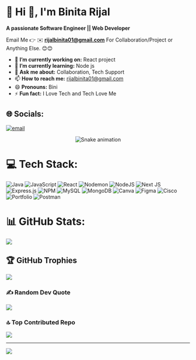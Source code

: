 # 💫 Hi 👋, I'm Binita Rijal
**A passionate Software Engineer || Web Developer**

Email Me 👉 ✉️ **rijalbinita01@gmail.com** For Collaboration/Project or Anything Else. 😊😊

- 🔭 **I’m currently working on:** React project
- 🌱 **I’m currently learning:** Node js
- 💬 **Ask me about:** Collaboration, Tech Support
- 📫 **How to reach me:** rijalbinita01@gmail.com
- 😄 **Pronouns:** Bini
- ⚡ **Fun fact:** I Love Tech and Tech Love Me

## 🌐 Socials:
 [![email](https://img.shields.io/badge/Email-D14836?logo=gmail&logoColor=white)](mailto:rijalbinita01@gmail.com) 

<!-- Snake Game Repo View -->

<div align="center">
  <img src="https://profile-readme-generator.com/assets/snake.svg" alt="Snake animation" />
</div>

# 💻 Tech Stack:
![Java](https://img.shields.io/badge/java-%23ED8B00.svg?style=for-the-badge&logo=openjdk&logoColor=white) ![JavaScript](https://img.shields.io/badge/javascript-%23323330.svg?style=for-the-badge&logo=javascript&logoColor=%23F7DF1E) ![React](https://img.shields.io/badge/react-%2320232a.svg?style=for-the-badge&logo=react&logoColor=%2361DAFB) ![Nodemon](https://img.shields.io/badge/NODEMON-%23323330.svg?style=for-the-badge&logo=nodemon&logoColor=%BBDEAD) ![NodeJS](https://img.shields.io/badge/node.js-6DA55F?style=for-the-badge&logo=node.js&logoColor=white) ![Next JS](https://img.shields.io/badge/Next-black?style=for-the-badge&logo=next.js&logoColor=white) ![Express.js](https://img.shields.io/badge/express.js-%23404d59.svg?style=for-the-badge&logo=express&logoColor=%2361DAFB) ![NPM](https://img.shields.io/badge/NPM-%23CB3837.svg?style=for-the-badge&logo=npm&logoColor=white) ![MySQL](https://img.shields.io/badge/mysql-4479A1.svg?style=for-the-badge&logo=mysql&logoColor=white) ![MongoDB](https://img.shields.io/badge/MongoDB-%234ea94b.svg?style=for-the-badge&logo=mongodb&logoColor=white) ![Canva](https://img.shields.io/badge/Canva-%2300C4CC.svg?style=for-the-badge&logo=Canva&logoColor=white) ![Figma](https://img.shields.io/badge/figma-%23F24E1E.svg?style=for-the-badge&logo=figma&logoColor=white) ![Cisco](https://img.shields.io/badge/cisco-%23049fd9.svg?style=for-the-badge&logo=cisco&logoColor=black) ![Portfolio](https://img.shields.io/badge/Portfolio-%23000000.svg?style=for-the-badge&logo=firefox&logoColor=#FF7139) ![Postman](https://img.shields.io/badge/Postman-FF6C37?style=for-the-badge&logo=postman&logoColor=white)
# 📊 GitHub Stats:

![](https://nirzak-streak-stats.vercel.app/?user=binitarijal&theme=onedark&hide_border=false)<br/>


## 🏆 GitHub Trophies
![](https://github-profile-trophy.vercel.app/?username=binitarijal&theme=radical&no-frame=false&no-bg=true&margin-w=4)

### ✍️ Random Dev Quote
![](https://quotes-github-readme.vercel.app/api?type=horizontal&theme=radical)

### 🔝 Top Contributed Repo
![](https://github-contributor-stats.vercel.app/api?username=binitarijal&limit=5&theme=dark&combine_all_yearly_contributions=true)

---
[![](https://visitcount.itsvg.in/api?id=binitarijal&icon=0&color=0)](https://visitcount.itsvg.in)

<!-- Proudly created with GPRM ( https://gprm.itsvg.in ) -->
